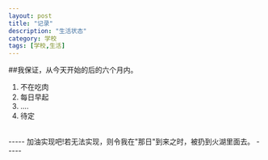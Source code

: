```yaml
---
layout: post
title: "记录"
description: "生活状态"
category: 学校
tags: [学校,生活]
---
```


##我保证，从今天开始的后的六个月内。<br/>
1. 不在吃肉
2. 每日早起
3. ....
4. 待定
<br/>
-----
加油实现吧!若无法实现，则令我在"那日"到来之时，被扔到火湖里面去。
-----
